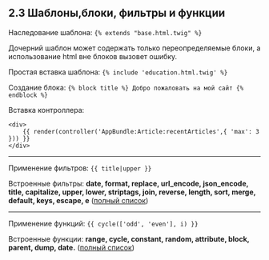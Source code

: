 ## 2.3 Шаблоны,блоки, фильтры и функции

Наследование шаблона: `{% extends "base.html.twig" %}`

Дочерний шаблон может содержать только переопределяемые блоки, а использование html вне блоков вызовет ошибку.

Простая вставка шаблона: `{% include 'education.html.twig' %}`

Создание блока: `{% block title %} Добро пожаловать на мой сайт {% endblock %}`

Вставка контроллера:

```
<div>
    {{ render(controller('AppBundle:Article:recentArticles',{ 'max': 3 })) }}
</div>
```

---

Применение фильтров: `{{ title|upper }}`

Встроенные фильтры: **date, format, replace, url_encode, json_encode, title, capitalize, upper, lower, striptags, join, reverse, length, sort, merge, default, keys, escape, e**
([полный список](http://twig.sensiolabs.org/doc/filters/index.html))

---

Применение функций: `{{ cycle(['odd', 'even'], i) }}`

Встроенные функции: **range, cycle, constant, random, attribute, block, parent, dump, date.**
([полный список](http://twig.sensiolabs.org/doc/functions/index.html))